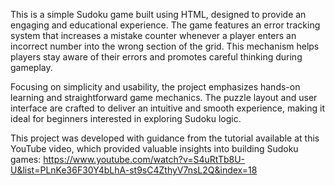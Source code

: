 This is a simple Sudoku game built using HTML, designed to provide an engaging and educational experience. The game features an error tracking system that increases a mistake counter whenever a player enters an incorrect number into the wrong section of the grid. This mechanism helps players stay aware of their errors and promotes careful thinking during gameplay.

Focusing on simplicity and usability, the project emphasizes hands-on learning and straightforward game mechanics. The puzzle layout and user interface are crafted to deliver an intuitive and smooth experience, making it ideal for beginners interested in exploring Sudoku logic.

This project was developed with guidance from the tutorial available at this YouTube video, which provided valuable insights into building Sudoku games:
https://www.youtube.com/watch?v=S4uRtTb8U-U&list=PLnKe36F30Y4bLhA-st9sC4ZthyV7nsL2Q&index=18